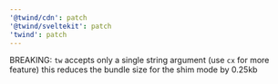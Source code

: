 ```yaml
---
'@twind/cdn': patch
'@twind/sveltekit': patch
'twind': patch
---
```


BREAKING: `tw` accepts only a single string argument (use `cx` for more feature) this reduces the bundle size for the shim mode by 0.25kb
